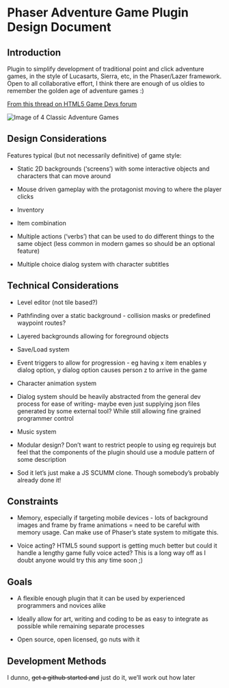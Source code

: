 Phaser Adventure Game Plugin Design Document
============================================
Introduction
------------
Plugin to simplify development of traditional point and click adventure games, in the style of Lucasarts, Sierra, etc, in the Phaser/Lazer framework. Open to all collaborative effort, I think there are enough of us oldies to remember the golden age of adventure games :)

[From this thread on HTML5 Game Devs forum](http://www.html5gamedevs.com/topic/3612-anyone-working-on-a-point-and-click-adventure)

![Image of 4 Classic Adventure Games](/img/pnc.png)

Design Considerations
---------------------
Features typical (but not necessarily definitive) of game style:

* Static 2D backgrounds (‘screens’) with some interactive objects and characters that can move around

* Mouse driven gameplay with the protagonist moving to where the player clicks

* Inventory

* Item combination

* Multiple actions (‘verbs’) that can be used to do different things to the same object (less common in modern games so should be an optional feature)

* Multiple choice dialog system with character subtitles

Technical Considerations
------------------------
* Level editor (not tile based?)

* Pathfinding over a static background - collision masks or predefined waypoint routes?

* Layered backgrounds allowing for foreground objects

* Save/Load system

* Event triggers to allow for progression - eg having x item enables y dialog option, y dialog option causes person z to arrive in the game

* Character animation system

* Dialog system should be heavily abstracted from the general dev process for ease of writing- maybe even just supplying json files generated by some external tool? While still allowing fine grained programmer control

* Music system

* Modular design? Don’t want to restrict people to using eg requirejs but feel that the components of the plugin should use a module pattern of some description

* Sod it let’s just make a JS SCUMM clone. Though somebody’s probably already done it!

Constraints
-----------
* Memory, especially if targeting mobile devices - lots of background images and frame by frame animations = need to be careful with memory usage. Can make use of Phaser’s state system to mitigate this.

* Voice acting? HTML5 sound support is getting much better but could it handle a lengthy game fully voice acted? This is a long way off as I doubt anyone would try this any time soon ;)

Goals
-----
* A flexible enough plugin that it can be used by experienced programmers and novices alike

* Ideally allow for art, writing and coding to be as easy to integrate as possible while remaining separate processes

* Open source, open licensed, go nuts with it

Development Methods
-------------------
I dunno, <del>get a github started and</del> just do it, we’ll work out how later
